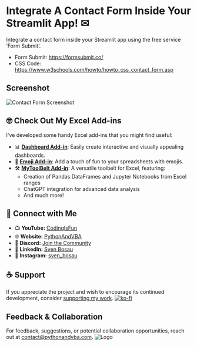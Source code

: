 
# Integrate A Contact Form Inside Your Streamlit App! ✉

Integrate a contact form inside your Streamlit app using the free service ‘Form Submit’.
- Form Submit: https://formsubmit.co/
- CSS Code: https://www.w3schools.com/howto/howto_css_contact_form.asp


## Screenshot

![Contact Form Screenshot](https://content.screencast.com/users/jubbel3/folders/Snagit/media/424af4ab-14db-4829-832e-1b1c0e9c75f0/09.06.2021-09.52.jpg)


## 🤓 Check Out My Excel Add-ins
I've developed some handy Excel add-ins that you might find useful:

- 📊 **[Dashboard Add-in](https://pythonandvba.com/grafly)**: Easily create interactive and visually appealing dashboards.
- 🤪 **[Emoji Add-in](https://pythonandvba.com/emojify)**: Add a touch of fun to your spreadsheets with emojis.
- 🛠️ **[MyToolBelt Add-in](https://pythonandvba.com/mytoolbelt)**: A versatile toolbelt for Excel, featuring:
  - Creation of Pandas DataFrames and Jupyter Notebooks from Excel ranges
  - ChatGPT integration for advanced data analysis
  - And much more!

## 🤝 Connect with Me
- 📺 **YouTube:** [CodingIsFun](https://youtube.com/c/CodingIsFun)
- 🌐 **Website:** [PythonAndVBA](https://pythonandvba.com)
- 💬 **Discord:** [Join the Community](https://pythonandvba.com/discord)
- 💼 **LinkedIn:** [Sven Bosau](https://www.linkedin.com/in/sven-bosau/)
- 📸 **Instagram:** [sven_bosau](https://www.instagram.com/sven_bosau/)

## ☕ Support 
If you appreciate the project and wish to encourage its continued development, consider [supporting my work](https://pythonandvba.com/coffee-donation).
[![ko-fi](https://ko-fi.com/img/githubbutton_sm.svg)](https://pythonandvba.com/coffee-donation)

## Feedback & Collaboration
For feedback, suggestions, or potential collaboration opportunities, reach out at contact@pythonandvba.com.
![Logo](https://www.pythonandvba.com/banner-img)

